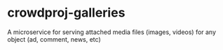 # crowdproj-galleries
A microservice for serving attached media files (images, videos) for any object (ad, comment, news, etc)
